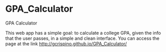 # GPA_Calculator
GPA Calculator

This web app has a simple goal: to calculate a college GPA, given the info that the user passes, in a simple and clean interface.
You can access the page at the link http://gcrispino.github.io/GPA_Calculator/
